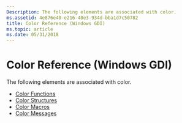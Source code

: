 ```yaml
---
Description: The following elements are associated with color.
ms.assetid: 4e876e40-e216-40e3-934d-bba1d7c50782
title: Color Reference (Windows GDI)
ms.topic: article
ms.date: 05/31/2018
---
```


# Color Reference (Windows GDI)

The following elements are associated with color.

-   [Color Functions](color-functions.md)
-   [Color Structures](color-structures.md)
-   [Color Macros](color-macros.md)
-   [Color Messages](color-messages.md)

 

 



